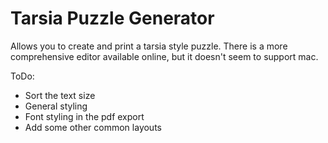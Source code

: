 # Tarsia Puzzle Generator

Allows you to create and print a tarsia style puzzle.
There is a more comprehensive editor available online, but it doesn't seem to support mac.

ToDo:
- Sort the text size
- General styling
- Font styling in the pdf export
- Add some other common layouts
